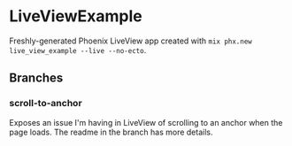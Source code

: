 # LiveViewExample

Freshly-generated Phoenix LiveView app created with `mix phx.new live_view_example --live --no-ecto`.

## Branches

### scroll-to-anchor

Exposes an issue I'm having in LiveView of scrolling to an anchor when the page loads.
The readme in the branch has more details.
